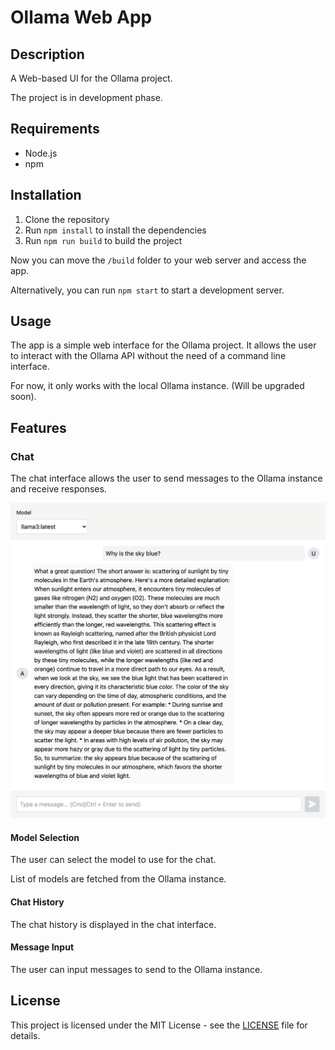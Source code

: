 # Ollama Web App

## Description

A Web-based UI for the Ollama project.

The project is in development phase.

## Requirements

- Node.js
- npm

## Installation

1. Clone the repository
2. Run `npm install` to install the dependencies
3. Run `npm run build` to build the project

Now you can move the `/build` folder to your web server and access the app.

Alternatively, you can run `npm start` to start a development server.

## Usage

The app is a simple web interface for the Ollama project. It allows the user to interact with the Ollama API without the need of a command line interface.

For now, it only works with the local Ollama instance. (Will be upgraded soon).

## Features

### Chat

The chat interface allows the user to send messages to the Ollama instance and receive responses.

<p align="center">
  <img src="https://raw.githubusercontent.com/jakubburkiewicz/ollama-web-app/main/ollama-web-app-screenshot.png" alt="Chat Screenshot">
</p>

#### Model Selection

The user can select the model to use for the chat.

List of models are fetched from the Ollama instance.

#### Chat History

The chat history is displayed in the chat interface.

#### Message Input

The user can input messages to send to the Ollama instance.

## License

This project is licensed under the MIT License - see the [LICENSE](LICENSE) file for details.